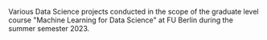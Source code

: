 Various Data Science projects conducted in the scope of the graduate level course "Machine Learning for Data Science" at FU Berlin during the summer semester 2023.

